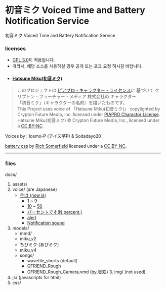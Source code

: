 # 初音ミク Voiced Time and Battery Notification Service
初音ミク Voiced Time and Battery Notification Service

### licenses
- [GPL 3.0](http://www.gnu.org/licenses/gpl-3.0.html)이 적용됩니다.
- 따라서, 해당 소스를 사용하실 경우 공개 또는 포크 요청 하시길 바랍니다.
- #### [Hatsune Miku(初音ミク)](https://ja.wikipedia.org/wiki/初音ミク)
> このプロジェクトは [ピアプロ・キャラクター・ライセンス](https://piapro.jp/license/pcl/summary)に 基づいて クリプトン・フューチャー・メディア 株式会社の キャラクター<br>
 「初音ミク」（キャラクターの名前）を描いたものです。<br>
 This Project uses voice of 「Hatsune Miku(初音ミク)」 copylighted by Crypton Future Media, inc. licensed under [PIAPRO Charactor License](https://piapro.jp/license/pcl/summary).<br>
 Hatsune Miku(初音ミク) © Crypton Future Media, Inc., licensed under a [CC BY-NC](http://creativecommons.org/licenses/by-nc/3.0).<br>

Voices by : Icemo-P (アイス芋P) & Sodadayo20

[battery css](docs/css/bat.css) by [Rich Somerfield](https://richsomerfield.com/blog/2019-06-10-css-battery-indicator/) licensed under a [CC BY-NC](http://creativecommons.org/licenses/by-nc/3.0).

---
### files
docs/
1. assets/
  1. voice/ (are Japanese)
	  - [今は (now is)](docs/assets/voice/0000.mp3)
		- [1](docs/assets/voice/0001.mp3) ~ [9](docs/assets/voice/0009.mp3)
		- [10](docs/assets/voice/0010.mp3) ~ [50](docs/assets/voice/0014.mp3)
		- [パーセントです(N percent.)](docs/assets/voice/0015.mp3)
		- [alert](docs/assets/voice/0016.mp3)
		- [Notification sound](docs/assets/voice/0017.mp3)
  2. models/
      - mmd/
      - miku_v2
      - ちびミク (あぴミク)
      - miku_v4
      - songs/
        - wavefile_shorts (default)
        - GFRIEND_Rough
        - GFRIEND_Rough_Camera.vmd ([by 吴欢](https://youtu.be/bZmOOARIlO8))
	3. img/ (not used)
2. js/ (javascripts for html)
3. css/
